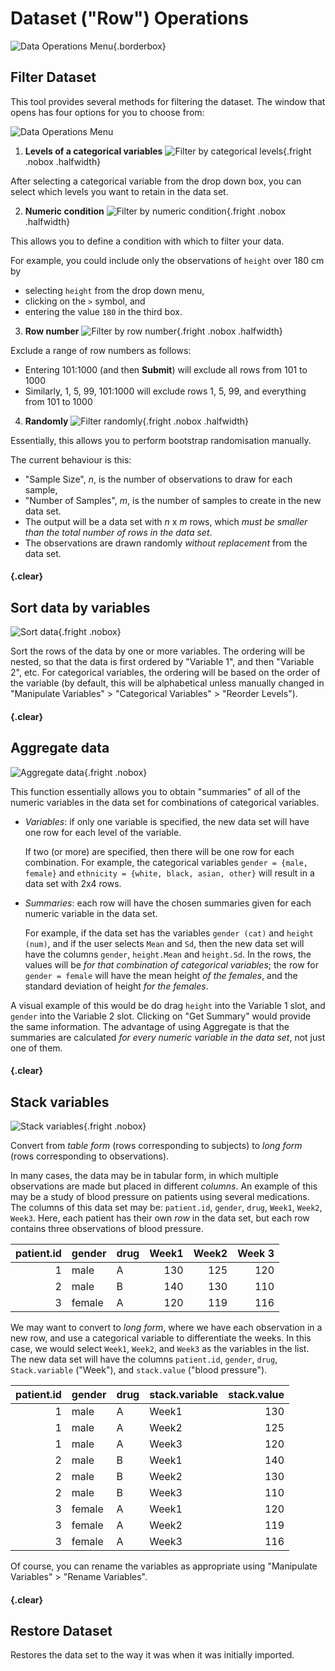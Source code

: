 # Dataset ("Row") Operations

![Data Operations Menu](../../img/user_guides/rowops/menu.png){.borderbox}

## Filter Dataset

This tool provides several methods for filtering the dataset.
The window that opens has four options for you to choose from:

![Data Operations Menu](../../img/user_guides/rowops/filter.PNG)

1. __Levels of a categorical variables__
  ![Filter by categorical levels](../../img/user_guides/rowops/filter-levels.PNG){.fright .nobox .halfwidth}

  After selecting a categorical variable from the drop down box, you can select which levels you want to retain in the data set.



2. __Numeric condition__
  ![Filter by numeric condition](../../img/user_guides/rowops/filter-numeric.PNG){.fright .nobox .halfwidth}

  This allows you to define a condition with which to filter your data.

  For example, you could include only the observations of `height` over 180 cm by
  - selecting `height` from the drop down menu,
  - clicking on the `>` symbol, and
  - entering the value `180` in the third box.


3. __Row number__
   ![Filter by row number](../../img/user_guides/rowops/filter-rownumber.PNG){.fright .nobox .halfwidth}

  Exclude a range of row numbers as follows:
  - Entering 101:1000 (and then __Submit__) will exclude all rows from 101 to 1000
  - Similarly, 1, 5, 99, 101:1000 will exclude rows 1, 5, 99, and everything from 101 to 1000


4. __Randomly__
  ![Filter randomly](../../img/user_guides/rowops/filter-random.PNG){.fright .nobox .halfwidth}

  Essentially, this allows you to perform bootstrap randomisation manually.

  The current behaviour is this:
  - "Sample Size", _n_, is the number of observations to draw for each sample,
  - "Number of Samples", _m_, is the number of samples to create in the new data set.
  - The output will be a data set with _n_ x _m_ rows, which _must be smaller than the total number of rows in the data set_.
  - The observations are drawn randomly _without replacement_ from the data set.


#### {.clear}
## Sort data by variables
![Sort data](../../img/user_guides/rowops/sort.PNG){.fright .nobox}

Sort the rows of the data by one or more variables. The ordering will be nested, so that the data is first ordered by "Variable 1",
and then "Variable 2", etc. For categorical variables, the ordering will be based on the order of the variable (by default, this will be alphabetical unless manually changed in "Manipulate Variables" > "Categorical Variables" > "Reorder Levels").


#### {.clear}
## Aggregate data
![Aggregate data](../../img/user_guides/rowops/aggregate.PNG){.fright .nobox}

This function essentially allows you to obtain "summaries" of all of the numeric variables in the data set for combinations of categorical variables.

- _Variables_: if only one variable is specified, the new data set will have one row for each level of the variable.

  If two (or more) are specified, then there will be one row for each combination.
  For example, the categorical variables `gender = {male, female}` and `ethnicity = {white, black, asian, other}` will
  result in a data set with 2x4 rows.

- _Summaries_: each row will have the chosen summaries given for each numeric variable in the data set.

  For example, if the data set has the variables `gender (cat)` and `height (num)`, and if the user selects `Mean` and `Sd`,
  then the new data set will have the columns `gender`, `height.Mean` and `height.Sd`.
  In the rows, the values will be _for that combination of categorical variables_;
  the row for `gender = female` will have the mean height _of the females_, and the standard deviation of height _for the females_.

A visual example of this would be do drag `height` into the Variable 1 slot, and `gender` into the Variable 2 slot.
Clicking on "Get Summary" would provide the same information. The advantage of using Aggregate is that the summaries are calculated _for every numeric variable in the data set_, not just one of them.


#### {.clear}
## Stack variables
![Stack variables](../../img/user_guides/rowops/stack.PNG){.fright .nobox}

Convert from _table form_ (rows corresponding to subjects) to _long form_ (rows corresponding to observations).

In many cases, the data may be in tabular form, in which multiple observations are made but placed in different _columns_.
An example of this may be a study of blood pressure on patients using several medications. The columns of this data set may be:
`patient.id`, `gender`, `drug`, `Week1`, `Week2`, `Week3`. Here, each patient has their own _row_ in the data set, but each row contains three observations of blood pressure.

| patient.id | gender | drug | Week1 | Week2 | Week 3 |
| ----------:| ------ | ---- | -----:| -----:| ------:|
| 1          | male   | A    | 130   | 125   | 120    |
| 2          | male   | B    | 140   | 130   | 110    |
| 3          | female | A    | 120   | 119   | 116    |

We may want to convert to _long form_, where we have each observation in a new row, and use a categorical variable to differentiate the weeks.
In this case, we would select `Week1`, `Week2`, and `Week3` as the variables in the list. The new data set will have the columns
`patient.id`, `gender`, `drug`, `Stack.variable` ("Week"), and `stack.value` ("blood pressure").

| patient.id | gender | drug | stack.variable | stack.value |
| ----------:| ------ | ---- | -------------- | -----------:|
| 1          | male   | A    | Week1          | 130         |
| 1          | male   | A    | Week2          | 125         |
| 1          | male   | A    | Week3          | 120         |
| 2          | male   | B    | Week1          | 140         |
| 2          | male   | B    | Week2          | 130         |
| 2          | male   | B    | Week3          | 110         |
| 3          | female | A    | Week1          | 120         |
| 3          | female | A    | Week2          | 119         |
| 3          | female | A    | Week3          | 116         |

Of course, you can rename the variables as appropriate using "Manipulate Variables" > "Rename Variables".

#### {.clear}
## Restore Dataset

Restores the data set to the way it was when it was initially imported.
